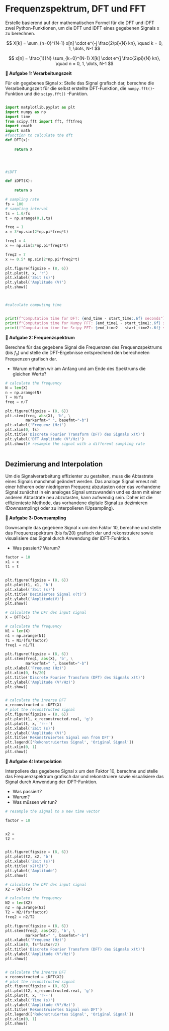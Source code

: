 # Frequenzspektrum, DFT und FFT

Erstelle basierend auf der mathematischen Formel für die DFT und iDFT zwei Python-Funktionen, um die DFT und iDFT eines gegebenen Signals 
x zu berechnen.

$$ X[k] = \sum_{n=0}^{N-1} x[n] \cdot e^{-j \frac{2\pi}{N} kn}, \quad k = 0, 1, \dots, N-1 $$

$$ x[n] = \frac{1}{N} \sum_{k=0}^{N-1} X[k] \cdot e^{j \frac{2\pi}{N} kn}, \quad n = 0, 1, \dots, N-1 $$

**📝  Aufgabe 1: Verarbeitungszeit**

Für ein gegebenes Signal x: Stelle das Signal grafisch dar, berechne die Verarbeitungszeit für die selbst erstellte DFT-Funktion, die `numpy.fft()`-Funktion und die `scipy.fft()` -Funktion.


```python

import matplotlib.pyplot as plt
import numpy as np
import time
from scipy.fft import fft, fftfreq
import cmath
import math
#function to calculate the dft
def DFT(x): 
   
    return X

    


#iDFT

def iDFT(X):
    
    return x

# sampling rate
fs = 100
# sampling interval
ts = 1.0/fs
t = np.arange(0,1,ts)

freq = 1
x = 3*np.sin(2*np.pi*freq*t)

freq1 = 4
x += np.sin(2*np.pi*freq1*t)

freq2 = 7   
x += 0.5* np.sin(2*np.pi*freq2*t)

plt.figure(figsize = (8, 6))
plt.plot(t, x, 'r')
plt.xlabel('Zeit (s)')
plt.ylabel('Amplitude (V)')
plt.show()



#calculate computing time


print(f"Computation time for DFT: {end_time - start_time:.6f} seconds")
print(f"Computation time for Numpy FFT: {end_time1 - start_time1:.6f} seconds")
print(f"Computation time for Scipy FFT: {end_time2 - start_time2:.6f} seconds")


```

**📝  Aufgabe 2: Frequenzspektrum**

Berechne für das gegebene Signal die Frequenzen des Frequenzspektrums (bis $f_s$) und stelle die DFT-Ergebnisse entsprechend den berechneten Frequenzen grafisch dar.
- Warum erhalten wir am Anfang und am Ende des Spektrums die gleichen Werte?


```python
# calculate the frequency
N = len(X)
n = np.arange(N)
T = N/fs
freq = n/T 

plt.figure(figsize = (8, 6))
plt.stem(freq, abs(X), 'b', \
         markerfmt=" ", basefmt="-b")
plt.xlabel('Frequenz (Hz)')
plt.xlim(0, fs)
plt.title('Discrete Fourier Transform (DFT) des Signals x(t)')
plt.ylabel('DFT Amplitude (V²/Hz)')
plt.show()# resample the signal with a different sampling rate
 
```

## Dezimierung and Interpolation

Um die Signalverarbeitung effizienter zu gestalten, muss die Abtastrate eines Signals manchmal geändert werden. Das analoge Signal erneut mit einer höheren oder niedrigeren Frequenz abzutasten oder das vorhandene Signal zunächst in ein analoges Signal umzuwandeln und es dann mit einer anderen Abtastrate neu abzutasten, kann aufwendig sein. Daher ist die effizienteste Methode, das vorhandene digitale Signal zu dezimieren (Downsampling) oder zu interpolieren (Upsampling).

**📝  Aufgabe 3: Downsampling**

Downsample das gegebene Signal x um den Faktor 10, berechne und stelle das Frequenzspektrum (bis fs/20) grafisch dar und rekonstruiere sowie visualisiere das Signal durch Anwendung der iDFT-Funktion.
- Was passiert? Warum?


```python
factor = 10
x1 = x
t1 = t


plt.figure(figsize = (8, 6))
plt.plot(t1, x1, 'b')
plt.xlabel('Zeit (s)')
plt.title('Dezimiertes Signal x(t)')
plt.ylabel('Amplitude(V)')
plt.show()

# calculate the DFT des input signal
X = DFT(x1)

# calculate the frequency
N1 = len(X)
n1 = np.arange(N1)
T1 = N1/(fs/factor)
freq1 = n1/T1 

plt.figure(figsize = (8, 6))
plt.stem(freq1, abs(X), 'b', \
         markerfmt=" ", basefmt="-b")
plt.xlabel('Frequenz (Hz)')
plt.xlim(0, fs/20)
plt.title('Discrete Fourier Transform (DFT) des Signals x(t)')
plt.ylabel('Amplitude (V²/Hz)')
plt.show()


# calculate the inverse DFT
x_reconstructed = iDFT(X)
# plot the reconstructed signal
plt.figure(figsize = (8, 6))
plt.plot(t1, x_reconstructed.real, 'g')
plt.plot(t, x, 'r--')
plt.xlabel('Zeit (s)')
plt.ylabel('Amplitude (V)')
plt.title('Rekonstruiertes Signal von from DFT')
plt.legend(['Rekonstruiertes Signal', 'Original Signal'])
plt.xlim(0, 1)
plt.show()

```

**📝  Aufgabe 4: Interpolation**

Interpoliere das gegebene Signal x um den Faktor 10, berechne und stelle das Frequenzspektrum grafisch dar und rekonstruiere sowie visualisiere das Signal durch Anwendung der iDFT-Funktion.
- Was passiert? 
- Warum?
- Was müssen wir tun?


```python
# resample the signal to a new time vector

factor = 10


x2 = 
t2 = 


plt.figure(figsize = (8, 6))
plt.plot(t2, x2, 'b')
plt.xlabel('Zeit (s)')
plt.title('x2(t2)')
plt.ylabel('Amplitude')
plt.show()

# calculate the DFT des input signal
X2 = DFT(x2)

# calculate the frequency
N2 = len(X2)
n2 = np.arange(N2)
T2 = N2/(fs*factor)
freq2 = n2/T2 

plt.figure(figsize = (8, 6))
plt.stem(freq2, abs(X2), 'b', \
         markerfmt=" ", basefmt="-b")
plt.xlabel('Frequenz (Hz)')
plt.xlim(0, fs*factor/2)
plt.title('Discrete Fourier Transform (DFT) des Signals x(t)')
plt.ylabel('Amplitude (V²/Hz)')
plt.show()


# calculate the inverse DFT
x_reconstructed = iDFT(X2)
# plot the reconstructed signal
plt.figure(figsize = (8, 6))
plt.plot(t2, x_reconstructed.real, 'g')
plt.plot(t, x, 'r--')
plt.xlabel('Time (s)')
plt.ylabel('Amplitude (V²/Hz)')
plt.title('Rekonstruiertes Signal von DFT')
plt.legend(['Rekonstruiertes Signal', 'Original Signal'])
plt.xlim(0, 1)
plt.show()
```
